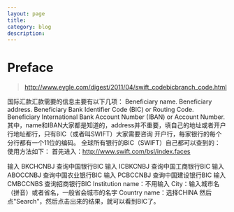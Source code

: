 ```yaml
---
layout: page
title:
category: blog
description:
---
```

# Preface
> http://www.eygle.com/digest/2011/04/swift_codebicbranch_code.html

国际汇款汇款需要的信息主要有以下几项：
Beneficiary name.
Beneficiary address.
Beneficiary Bank Identifier Code (BIC) or Routing Code.
Beneficiary International Bank Account Number (IBAN) or Account Number.
其中，name和IBAN大家都是知道的，address并不重要，填自己的地址或者开户行地址都行，只有BIC（或者叫SWIFT）大家需要咨询 开户行，每家银行的每个分行都有一个11位的编码。
全球所有银行的BIC（SWIFT）自己都可以查到的：
使用方法如下：
首先进入：http://www.swift.com/bsl/index.faces

输入 BKCHCNBJ 查询中国银行BIC
输入 ICBKCNBJ 查询中国工商银行BIC
输入 ABOCCNBJ 查询中国农业银行BIC
输入 PCBCCNBJ 查询中国建设银行BIC
输入 CMBCCNBS 查询招商银行BIC
Institution name：不用输入
City：输入城市名（拼音）或者省名，一般省会城市的名字
Country name：选择CHINA
然后点"Search"，然后点击出来的结果，就可以看到BIC了。



